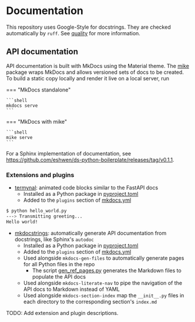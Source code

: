 # Documentation

This repository uses Google-Style for docstrings. They are checked automatically by `ruff`. See [quality](quality.md)
for more information.

## API documentation

API documentation is built with MkDocs using the Material theme. The [mike] package wraps MkDocs and allows versioned
sets of docs to be created. To build a static copy locally and render it live on a local server, run

=== "MkDocs standalone"

    ```shell
    mkdocs serve
    ```

=== "MkDocs with mike"

    ```shell
    mike serve
    ```

For a Sphinx implementation of documentation, see <https://github.com/eshwen/ds-python-boilerplate/releases/tag/v0.1.1>.

### Extensions and plugins

- [termynal]: animated code blocks similar to the FastAPI docs
    - Installed as a Python package in [pyproject.toml]
    - Added to the `plugins` section of [mkdocs.yml]

<!-- termynal -->

```bash
$ python hello_world.py
---> Transmitting greeting...
Hello world!
```

- [mkdocstrings]: automatically generate API documentation from docstrings, like Sphinx's `autodoc`
    - Installed as a Python package in [pyproject.toml]
    - Added to the `plugins` section of [mkdocs.yml]
    - Used alongside `mkdocs-gen-files` to automatically generate pages for all Python files in the repo
        - The script [gen_ref_pages.py] generates the Markdown files to populate the API docs
    - Used alongside `mkdocs-literate-nav` to pipe the navigation of the API docs to Markdown instead of YAML
    - Used alongside `mkdocs-section-index` map the `__init__.py` files in each directory to the corresponding
      section's `index.md`

TODO: Add extension and plugin descriptions.

[termynal]: https://github.com/daxartio/termynal

[pyproject.toml]: https://github.com/eshwen/ds-python-boilerplate/blob/main/pyproject.toml

[mkdocs.yml]: https://github.com/eshwen/ds-python-boilerplate/blob/main/mkdocs.yml

[mkdocstrings]: https://mkdocstrings.github.io/

[gen_ref_pages.py]: https://github.com/eshwen/ds-python-boilerplate/blob/main/docs/gen_ref_pages.py

[mike]: https://github.com/jimporter/mike
